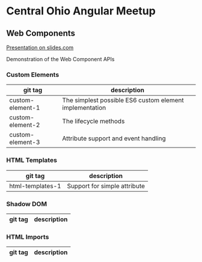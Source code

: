 # Central Ohio Angular Meetup
## Web Components

[Presentation on slides.com](https://slides.com/oravecz/web-components)

Demonstration of the Web Component APIs 

### Custom Elements

git tag | description
------- | -----------
custom-element-1 | The simplest possible ES6 custom element implementation
custom-element-2 | The lifecycle methods
custom-element-3 | Attribute support and event handling

### HTML Templates

git tag | description
------- | -----------
html-templates-1 | Support for simple attribute

### Shadow DOM

git tag | description
------- | -----------

### HTML Imports

git tag | description
------- | -----------


